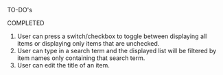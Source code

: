 TO-DO's

COMPLETED
1. User can press a switch/checkbox to toggle between displaying all items or displaying only items that are unchecked.
2. User can type in a search term and the displayed list will be filtered by item names only containing that search term.
3. User can edit the title of an item.
